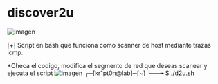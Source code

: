 # discover2u
![imagen](https://media.geeksforgeeks.org/wp-content/uploads/Screenshot-from-2018-05-30-14-29-08.png)

[+] Script en bash que funciona como scanner de host mediante trazas icmp.

*Checa el codigo, modifica el segmento de red que deseas scanear y ejecuta el script
![imagen](https://drive.google.com/file/d/1GJku493qAl5uT3YTfyyWC2iqy9mUCHDn/view?usp=sharing)
    ┌─[kr1pt0n@lab]─[~]
    └──╼ $ ./d2u.sh
